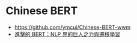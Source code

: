 # Chinese BERT

* https://github.com/ymcui/Chinese-BERT-wwm
* [進擊的 BERT：NLP 界的巨人之力與遷移學習](https://leemeng.tw/attack_on_bert_transfer_learning_in_nlp.html)

